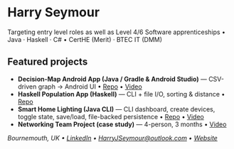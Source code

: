 # Harry Seymour
Targeting entry level roles as well as Level 4/6 Software apprenticeships • Java · Haskell · C# • CertHE (Merit) · BTEC IT (DMM)

## Featured projects
- **Decision-Map Android App (Java / Gradle & Android Studio)** — CSV-driven graph → Android UI • [Repo](https://github.com/HarryJSeymour/Programming-Android-App) • [Video](https://www.youtube.com/watch?v=uy13Q2qc1AE)
- **Haskell Population App (Haskell)** — CLI + file I/O, sorting & distance • [Repo](https://github.com/HarryJSeymour/Haskell-Population-App)
- **Smart Home Lighting (Java CLI)** — CLI dashboard, create devices, toggle state, save/load, file-backed persistence • [Repo](https://github.com/HarryJSeymour/SmartHomeCW) • [Video](https://www.youtube.com/watch?v=az6jo-7xni4)
- **Networking Team Project (case study)** — 4-person, 3 months • [Video](https://www.youtube.com/watch?v=uy2XUOKpHxA)


_Bournemouth, UK • [LinkedIn](https://www.linkedin.com/in/harryjseymour/) • HarryJSeymour@outlook.com • [Website](http://www.harryjseymour.com)_

